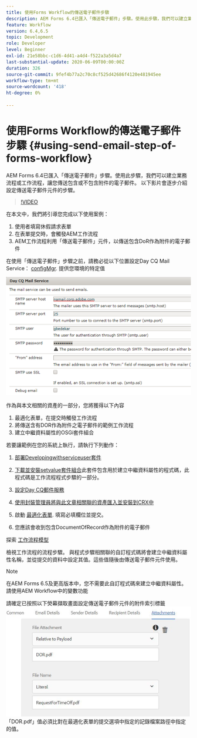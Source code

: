 ```yaml
---
title: 使用Forms Workflow的傳送電子郵件步驟
description: AEM Forms 6.4已匯入「傳送電子郵件」步驟。使用此步驟，我們可以建立業務流程或工作流程，讓您傳送包含或不包含附件的電子郵件。 以下影片會逐步介紹設定傳送電子郵件元件的步驟
feature: Workflow
version: 6.4,6.5
topic: Development
role: Developer
level: Beginner
exl-id: 21e58bbc-c1d6-4d41-a4d4-f522a3a5d4a7
last-substantial-update: 2020-06-09T00:00:00Z
duration: 326
source-git-commit: 9fef4b77a2c70c8cf525d42686f4120e481945ee
workflow-type: tm+mt
source-wordcount: '418'
ht-degree: 0%

---
```


# 使用Forms Workflow的傳送電子郵件步驟 {#using-send-email-step-of-forms-workflow}

AEM Forms 6.4已匯入「傳送電子郵件」步驟。使用此步驟，我們可以建立業務流程或工作流程，讓您傳送包含或不包含附件的電子郵件。 以下影片會逐步介紹設定傳送電子郵件元件的步驟。

>[!VIDEO](https://video.tv.adobe.com/v/21499?quality=12&learn=on)

在本文中，我們將引導您完成以下使用案例：

1. 使用者填寫休假請求表單
1. 在表單提交時，會觸發AEM工作流程
1. AEM工作流程利用「傳送電子郵件」元件，以傳送包含DoR作為附件的電子郵件

在使用「傳送電子郵件」步驟之前，請務必從以下位置設定Day CQ Mail Service： [configMgr](http://localhost:4502/system/console/configMgr). 提供您環境的特定值

![設定Day CQ郵件服務](assets/mailservice.png)

作為與本文相關的資產的一部分，您將獲得以下內容

1. 最適化表單，在提交時觸發工作流程
1. 將傳送含有DOR作為附件之電子郵件的範例工作流程
1. 建立中繼資料屬性的OSGi套件組合

若要讓範例在您的系統上執行，請執行下列動作：

1. [部署Developingwithserviceuser套件](/help/forms/assets/common-osgi-bundles/DevelopingWithServiceUser.jar)

1. [下載並安裝setvalue套件組合](/help/forms/assets/common-osgi-bundles/SetValueApp.core-1.0-SNAPSHOT.jar)此套件包含用於建立中繼資料屬性的程式碼，此程式碼是工作流程程式步驟的一部分。
1. [設定Day CQ郵件服務](https://helpx.adobe.com/experience-manager/6-5/sites/administering/using/notification.html)
1. [使用封裝管理員將與此文章相關聯的資產匯入並安裝到CRX中](assets/emaildoraemformskt.zip)
1. 啟動 [最適化表單](http://localhost:4502/content/dam/formsanddocuments/helpx/timeoffrequestform/jcr:content?wcmmode=disabled). 填寫必填欄位並提交。
1. 您應該會收到包含DocumentOfRecord作為附件的電子郵件

探索 [工作流程模型](http://localhost:4502/editor.html/conf/global/settings/workflow/models/emaildor.html)

檢視工作流程的流程步驟。 與程式步驟相關聯的自訂程式碼將會建立中繼資料屬性名稱，並從提交的資料中設定其值。這些值隨後由傳送電子郵件元件使用。

>[!NOTE]
>
>在AEM Forms 6.5及更高版本中，您不需要此自訂程式碼來建立中繼資料屬性。 請使用AEM Workflow中的變數功能

請確定已按照以下熒幕擷取畫面設定傳送電子郵件元件的附件索引標籤
![傳送電子郵件附件索引標籤](assets/sendemailcomponentconfigure.jpg)「DOR.pdf」值必須比對在最適化表單的提交選項中指定的記錄檔案路徑中指定的值。
